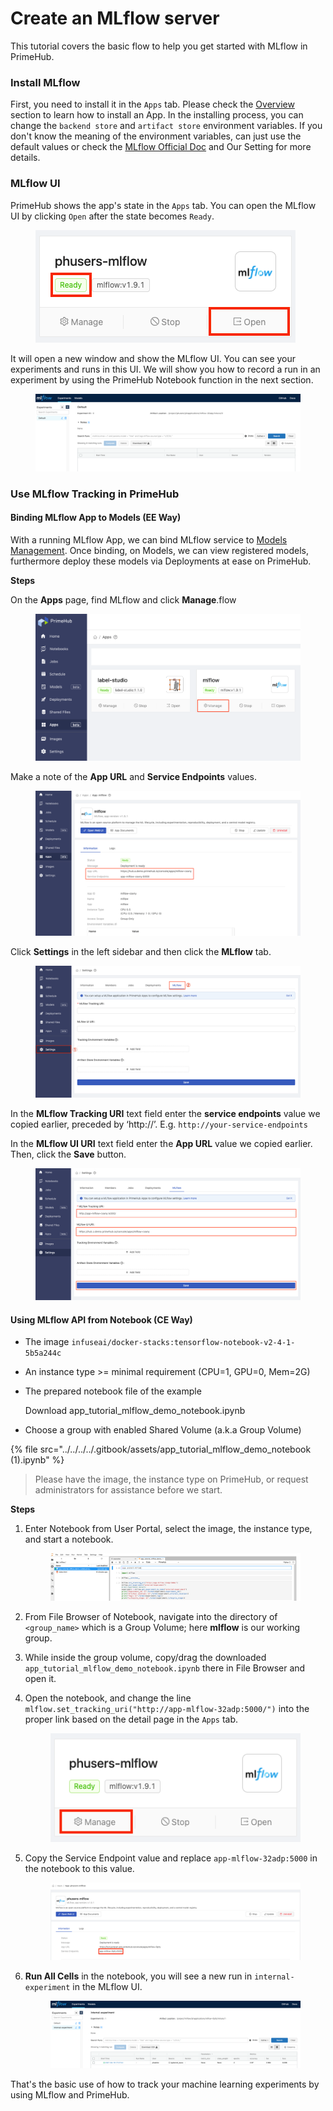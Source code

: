 # Create an MLflow server

This tutorial covers the basic flow to help you get started with MLflow in PrimeHub.

### Install MLflow

First, you need to install it in the `Apps` tab. Please check the [Overview](../apps-overview.md) section to learn how to install an App. In the installing process, you can change the `backend store` and `artifact store` environment variables. If you don't know the meaning of the environment variables, can just use the default values or check the [MLflow Official Doc](https://mlflow.org/docs/latest/tracking.html#mlflow-tracking-servers) and Our Setting for more details.

### MLflow UI

PrimeHub shows the app's state in the `Apps` tab. You can open the MLflow UI by clicking `Open` after the state becomes `Ready`.

<figure><img src="../../../../.gitbook/assets/app_tutorial_mlflow_app_block.png" alt=""><figcaption></figcaption></figure>

It will open a new window and show the MLflow UI. You can see your experiments and runs in this UI. We will show you how to record a run in an experiment by using the PrimeHub Notebook function in the next section.

<figure><img src="../../../../.gitbook/assets/app_tutorial_mlflow_ui.png" alt=""><figcaption></figcaption></figure>

### Use MLflow Tracking in PrimeHub

#### Binding MLflow App to Models (EE Way)

With a running MLflow App, we can bind MLflow service to [Models Management](../../models/models.md). Once binding, on Models, we can view registered models, furthermore deploy these models via Deployments at ease on PrimeHub.

**Steps**

On the **Apps** page, find MLflow and click **Manage**.flow

<figure><img src="../../../../.gitbook/assets/primehub-end-to-end-tutorial-configure-mlflow-1.png" alt=""><figcaption></figcaption></figure>

Make a note of the **App URL** and **Service Endpoints** values.

<figure><img src="../../../../.gitbook/assets/primehub-end-to-end-tutorial-configure-mlflow-2.png" alt=""><figcaption></figcaption></figure>

Click **Settings** in the left sidebar and then click the **MLflow** tab.

<figure><img src="../../../../.gitbook/assets/primehub-end-to-end-tutorial-configure-mlflow-3.png" alt=""><figcaption></figcaption></figure>

In the **MLflow Tracking URI** text field enter the **service endpoints** value we copied earlier, preceded by ‘http://’. E.g. `http://your-service-endpoints`

In the **MLflow UI URI** text field enter the **App URL** value we copied earlier. Then, click the **Save** button.

<figure><img src="../../../../.gitbook/assets/primehub-end-to-end-tutorial-configure-mlflow-4.png" alt=""><figcaption></figcaption></figure>

####

#### Using MLflow API from Notebook (CE Way)

* The image `infuseai/docker-stacks:tensorflow-notebook-v2-4-1-5b5a244c`
* An instance type >= minimal requirement (CPU=1, GPU=0, Mem=2G)
*   The prepared notebook file of the example

    Download app\_tutorial\_mlflow\_demo\_notebook.ipynb
* Choose a group with enabled Shared Volume (a.k.a Group Volume)

{% file src="../../../../.gitbook/assets/app_tutorial_mlflow_demo_notebook (1).ipynb" %}

> Please have the image, the instance type on PrimeHub, or request administrators for assistance before we start.

**Steps**

1.  Enter Notebook from User Portal, select the image, the instance type, and start a notebook.

    <figure><img src="../../../../.gitbook/assets/app_tutorial_mlflow_notebook.png" alt=""><figcaption></figcaption></figure>
2. From File Browser of Notebook, navigate into the directory of `<group_name>` which is a Group Volume; here **mlflow** is our working group.
3. While inside the group volume, copy/drag the downloaded `app_tutorial_mlflow_demo_notebook.ipynb` there in File Browser and open it.
4.  Open the notebook, and change the line `mlflow.set_tracking_uri("http://app-mlflow-32adp:5000/")` into the proper link based on the detail page in the `Apps` tab.

    <figure><img src="../../../../.gitbook/assets/app_tutorial_mlflow_app_block2.png" alt=""><figcaption></figcaption></figure>
5.  Copy the Service Endpoint value and replace `app-mlflow-32adp:5000` in the notebook to this value.

    <figure><img src="../../../../.gitbook/assets/app_tutorial_mlflow_app_detail.png" alt=""><figcaption></figcaption></figure>
6.  **Run All Cells** in the notebook, you will see a new run in `internal-experiment` in the MLflow UI.

    <figure><img src="../../../../.gitbook/assets/app_tutorial_mlflow_run.png" alt=""><figcaption></figcaption></figure>

That's the basic use of how to track your machine learning experiments by using MLflow and PrimeHub.
